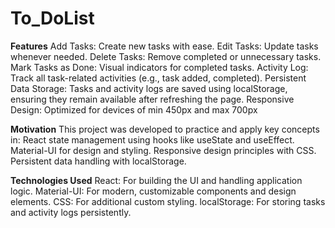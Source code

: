 # To_DoList

**Features**
Add Tasks: Create new tasks with ease.
Edit Tasks: Update tasks whenever needed.
Delete Tasks: Remove completed or unnecessary tasks.
Mark Tasks as Done: Visual indicators for completed tasks.
Activity Log: Track all task-related activities (e.g., task added, completed).
Persistent Data Storage: Tasks and activity logs are saved using localStorage, ensuring they remain available after refreshing the page.
Responsive Design: Optimized for devices of min 450px and max 700px


**Motivation**
This project was developed to practice and apply key concepts in:
React state management using hooks like useState and useEffect.
Material-UI for design and styling.
Responsive design principles with CSS.
Persistent data handling with localStorage.

**Technologies Used**
React: For building the UI and handling application logic.
Material-UI: For modern, customizable components and design elements.
CSS: For additional custom styling.
localStorage: For storing tasks and activity logs persistently.
